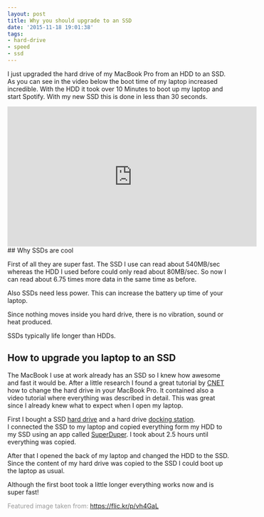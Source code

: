 ```yaml
---
layout: post
title: Why you should upgrade to an SSD
date: '2015-11-18 19:01:38'
tags:
- hard-drive
- speed
- ssd
---
```



I just upgraded the hard drive of my MacBook Pro from an HDD to an SSD. As you can see in the video below the boot time of my laptop increased incredible. With the HDD it took over 10 Minutes to boot up my laptop and start Spotify. With my new SSD this is done in less than 30 seconds.

<div style="text-align: center;"><iframe allowfullscreen="allowfullscreen" frameborder="0" height="315" src="https://www.youtube.com/embed/-tx2ebZ0HXU" width="560"></iframe></div>
## Why SSDs are cool

First of all they are super fast. The SSD I use can read about 540MB/sec whereas the HDD I used before could only read about 80MB/sec. So now I can read about 6.75 times more data in the same time as before.

Also SSDs need less power. This can increase the battery up time of your laptop.

Since nothing moves inside you hard drive, there is no vibration, sound or heat produced.

SSDs typically life longer than HDDs.


## How to upgrade you laptop to an SSD

The MacBook I use at work already has an SSD so I knew how awesome and fast it would be. After a little research I found a great tutorial by [CNET](http://www.cnet.com/how-to/upgrade-your-macbook-install-ssd-hard-drive/) how to change the hard drive in your MacBook Pro. It contained also a video tutorial where everything was described in detail. This was great since I already knew what to expect when I open my laptop.

First I bought a SSD [hard drive](http://www.amazon.de/gp/product/B00P73B1E4/ref=as_li_tl?ie=UTF8&camp=1638&creative=19454&creativeASIN=B00P73B1E4&linkCode=as2&tag=devc0b-21) and a hard drive [docking station](http://www.amazon.de/gp/product/B00F6QT8I8/ref=as_li_tl?ie=UTF8&camp=1638&creative=19454&creativeASIN=B00F6QT8I8&linkCode=as2&tag=devc0b-21). I connected the SSD to my laptop and copied everything form my HDD to my SSD using an app called [SuperDuper](http://www.shirt-pocket.com/SuperDuper/SuperDuperDescription.html). I took about 2.5 hours until everything was copied.

After that I opened the back of my laptop and changed the HDD to the SSD. Since the content of my hard drive was copied to the SSD I could boot up the laptop as usual.

Although the first boot took a little longer everything works now and is super fast!

<span style="color: #999999;">Featured image taken from: https://flic.kr/p/vh4GaL</span>


